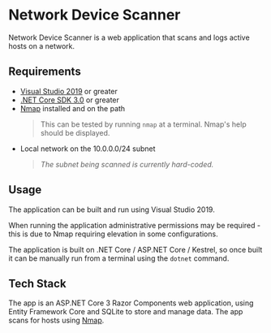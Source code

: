 # Network Device Scanner

Network Device Scanner is a web application that scans and logs active hosts on a network.

## Requirements

- [Visual Studio 2019](https://visualstudio.microsoft.com/) or greater
- [.NET Core SDK 3.0](https://dotnet.microsoft.com/download/dotnet-core/3.0) or greater
- [Nmap](https://nmap.org/) installed and on the path
    > This can be tested by running `nmap` at a terminal. Nmap's help should be displayed.
- Local network on the 10.0.0.0/24 subnet
    > *The subnet being scanned is currently hard-coded.*

## Usage

The application can be built and run using Visual Studio 2019.

When running the application administrative permissions may be required - this is due to Nmap requiring elevation in some configurations.

The application is built on .NET Core / ASP.NET Core / Kestrel, so once built it can be manually run from a terminal using the `dotnet` command.

## Tech Stack

The app is an ASP.NET Core 3 Razor Components web application, using Entity Framework Core and SQLite to store and manage data. The app scans for hosts using [Nmap](https://nmap.org/).
